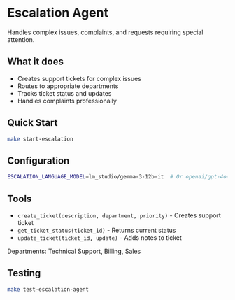 # Escalation Agent

Handles complex issues, complaints, and requests requiring special attention.

## What it does
- Creates support tickets for complex issues
- Routes to appropriate departments
- Tracks ticket status and updates
- Handles complaints professionally

## Quick Start
```bash
make start-escalation
```

## Configuration
```bash
ESCALATION_LANGUAGE_MODEL=lm_studio/gemma-3-12b-it  # Or openai/gpt-4o-mini
```

## Tools
- `create_ticket(description, department, priority)` - Creates support ticket
- `get_ticket_status(ticket_id)` - Returns current status
- `update_ticket(ticket_id, update)` - Adds notes to ticket

Departments: Technical Support, Billing, Sales

## Testing
```bash
make test-escalation-agent
```